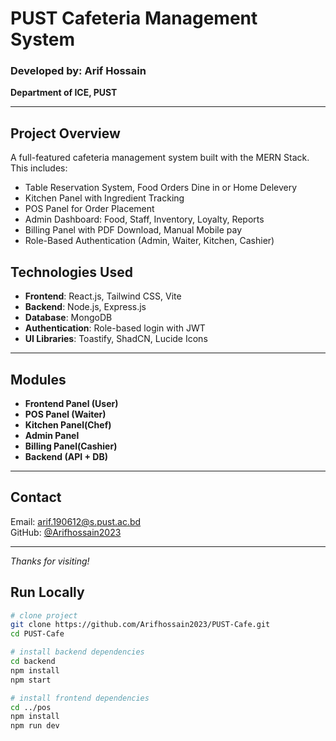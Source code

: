 # PUST Cafeteria Management System

### Developed by: Arif Hossain  
**Department of ICE, PUST**

---

##  Project Overview

A full-featured cafeteria management system built with the MERN Stack. This includes:

- Table Reservation System, Food Orders Dine in or Home Delevery
- Kitchen Panel with Ingredient Tracking
- POS Panel for Order Placement
- Admin Dashboard: Food, Staff, Inventory, Loyalty, Reports
- Billing Panel with PDF Download, Manual Mobile pay
- Role-Based Authentication (Admin, Waiter, Kitchen, Cashier)

##  Technologies Used

- **Frontend**: React.js, Tailwind CSS, Vite
- **Backend**: Node.js, Express.js
- **Database**: MongoDB
- **Authentication**: Role-based login with JWT
- **UI Libraries**: Toastify, ShadCN, Lucide Icons

---

##  Modules
- **Frontend Panel (User)**
- **POS Panel (Waiter)**
- **Kitchen Panel(Chef)**
- **Admin Panel**
- **Billing Panel(Cashier)**
- **Backend (API + DB)**

---


##  Contact

Email: arif.190612@s.pust.ac.bd  
GitHub: [@Arifhossain2023](https://github.com/Arifhossain2023)

---

_Thanks for visiting!_

##  Run Locally

```bash
# clone project
git clone https://github.com/Arifhossain2023/PUST-Cafe.git
cd PUST-Cafe

# install backend dependencies
cd backend
npm install
npm start

# install frontend dependencies
cd ../pos
npm install
npm run dev
